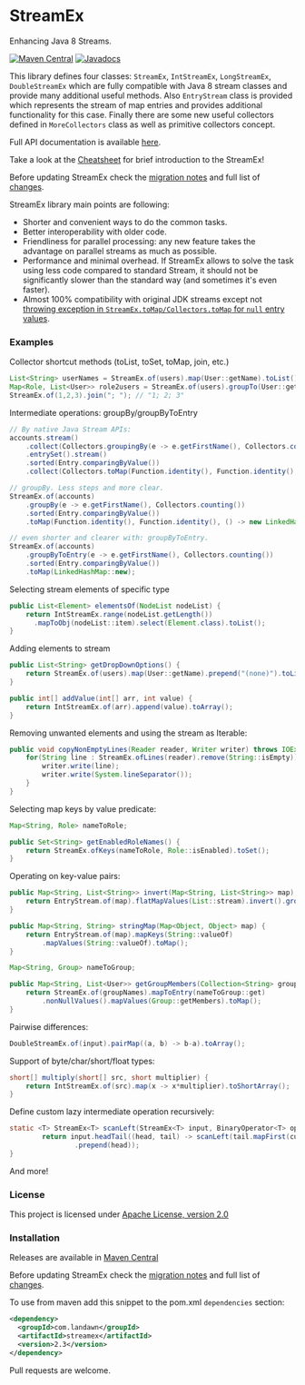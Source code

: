 # StreamEx
Enhancing Java 8 Streams.

[![Maven Central](https://img.shields.io/maven-central/v/com.landawn/streamex.svg)](https://maven-badges.herokuapp.com/maven-central/com.landawn/streamex/)
[![Javadocs](https://www.javadoc.io/badge/com.landawn/streamex.svg)](https://www.javadoc.io/doc/com.landawn/streamex)

This library defines four classes: `StreamEx`, `IntStreamEx`, `LongStreamEx`, `DoubleStreamEx`
which are fully compatible with Java 8 stream classes and provide many additional useful methods.
Also `EntryStream` class is provided which represents the stream of map entries and provides
additional functionality for this case. Finally there are some new useful collectors defined in `MoreCollectors`
class as well as primitive collectors concept.

Full API documentation is available [here](https://www.javadoc.io/doc/com.landawn/streamex).

Take a look at the [Cheatsheet](CHEATSHEET.md) for brief introduction to the StreamEx!

Before updating StreamEx check the [migration notes](MIGRATION.md) and full list of [changes](CHANGES.md).

StreamEx library main points are following:

* Shorter and convenient ways to do the common tasks.
* Better interoperability with older code.
* Friendliness for parallel processing: any new feature takes the advantage on parallel streams as much as possible.
* Performance and minimal overhead. If StreamEx allows to solve the task using less code compared to standard Stream, it
should not be significantly slower than the standard way (and sometimes it's even faster).
* Almost 100% compatibility with original JDK streams except not [throwing exception in `StreamEx.toMap/Collectors.toMap` for `null` entry values](https://stackoverflow.com/questions/24630963/java-8-nullpointerexception-in-collectors-tomap).

### Examples

Collector shortcut methods (toList, toSet, toMap, join, etc.)
```java
List<String> userNames = StreamEx.of(users).map(User::getName).toList();
Map<Role, List<User>> role2users = StreamEx.of(users).groupTo(User::getRole);
StreamEx.of(1,2,3).join("; "); // "1; 2; 3"
```

Intermediate operations: groupBy/groupByToEntry

```java
// By native Java Stream APIs:
accounts.stream()
    .collect(Collectors.groupingBy(e -> e.getFirstName(), Collectors.counting()))
    .entrySet().stream()
    .sorted(Entry.comparingByValue())
    .collect(Collectors.toMap(Function.identity(), Function.identity(), () -> new LinkedHashMap<>()));

// groupBy. Less steps and more clear.
StreamEx.of(accounts)
    .groupBy(e -> e.getFirstName(), Collectors.counting())
    .sorted(Entry.comparingByValue())
    .toMap(Function.identity(), Function.identity(), () -> new LinkedHashMap<>());

// even shorter and clearer with: groupByToEntry.
StreamEx.of(accounts)
    .groupByToEntry(e -> e.getFirstName(), Collectors.counting())
    .sorted(Entry.comparingByValue())
    .toMap(LinkedHashMap::new);
```

Selecting stream elements of specific type
```java
public List<Element> elementsOf(NodeList nodeList) {
    return IntStreamEx.range(nodeList.getLength())
      .mapToObj(nodeList::item).select(Element.class).toList();
}
```

Adding elements to stream
```java
public List<String> getDropDownOptions() {
    return StreamEx.of(users).map(User::getName).prepend("(none)").toList();
}

public int[] addValue(int[] arr, int value) {
    return IntStreamEx.of(arr).append(value).toArray();
}
```

Removing unwanted elements and using the stream as Iterable:
```java
public void copyNonEmptyLines(Reader reader, Writer writer) throws IOException {
    for(String line : StreamEx.ofLines(reader).remove(String::isEmpty)) {
        writer.write(line);
        writer.write(System.lineSeparator());
    }
}
```

Selecting map keys by value predicate:
```java
Map<String, Role> nameToRole;

public Set<String> getEnabledRoleNames() {
    return StreamEx.ofKeys(nameToRole, Role::isEnabled).toSet();
}
```

Operating on key-value pairs:
```java
public Map<String, List<String>> invert(Map<String, List<String>> map) {
    return EntryStream.of(map).flatMapValues(List::stream).invert().groupTo();
}

public Map<String, String> stringMap(Map<Object, Object> map) {
    return EntryStream.of(map).mapKeys(String::valueOf)
        .mapValues(String::valueOf).toMap();
}

Map<String, Group> nameToGroup;

public Map<String, List<User>> getGroupMembers(Collection<String> groupNames) {
    return StreamEx.of(groupNames).mapToEntry(nameToGroup::get)
        .nonNullValues().mapValues(Group::getMembers).toMap();
}
```

Pairwise differences:
```java
DoubleStreamEx.of(input).pairMap((a, b) -> b-a).toArray();
```

Support of byte/char/short/float types:
```java
short[] multiply(short[] src, short multiplier) {
    return IntStreamEx.of(src).map(x -> x*multiplier).toShortArray(); 
}
```

Define custom lazy intermediate operation recursively:
```java
static <T> StreamEx<T> scanLeft(StreamEx<T> input, BinaryOperator<T> operator) {
        return input.headTail((head, tail) -> scanLeft(tail.mapFirst(cur -> operator.apply(head, cur)), operator)
                .prepend(head));
}
```

And more!

### License

This project is licensed under [Apache License, version 2.0](https://www.apache.org/licenses/LICENSE-2.0)

### Installation

Releases are available in [Maven Central](https://repo1.maven.org/maven2/com/landawn/streamex/)

Before updating StreamEx check the [migration notes](MIGRATION.md) and full list of [changes](CHANGES.md).

To use from maven add this snippet to the pom.xml `dependencies` section:

```xml
<dependency>
  <groupId>com.landawn</groupId>
  <artifactId>streamex</artifactId>
  <version>2.3</version>
</dependency>
```

Pull requests are welcome.
